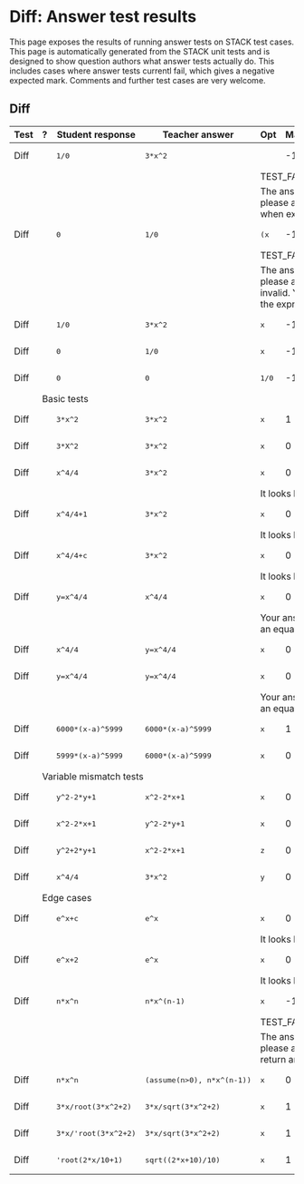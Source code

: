 # Diff: Answer test results

This page exposes the results of running answer tests on STACK test cases.  This page is automatically generated from the STACK unit tests and is designed to show question authors what answer tests actually do.  This includes cases where answer tests currentl fail, which gives a negative expected mark.  Comments and further test cases are very welcome.



<h2>Diff</h2><div class="no-overflow"><table class="flexible table table-striped table-hover generaltable generalbox stacktestsuite"><thead><tr><th class="header c0" scope="col">Test<div class="commands"></div></th><th class="header c1" scope="col">?<div class="commands"></div></th><th class="header c2" scope="col">Student response<div class="commands"></div></th><th class="header c3" scope="col">Teacher answer<div class="commands"></div></th><th class="header c4" scope="col">Opt<div class="commands"></div></th><th class="header c5" scope="col">Mark<div class="commands"></div></th><th class="header c6" scope="col">Answer note<div class="commands"></div></th>
</tr></thead><tbody>
<tr class="expectedfail">
  <td class="cell c0">Diff</td>
  <td class="cell c1"><span style="color:orange;"><i class="fa fa-adjust"></i></span></td>
  <td class="cell c2"><pre>1/0</pre></td>
  <td class="cell c3"><pre>3*x^2</pre></td>
  <td class="cell c4"></td>
  <td class="cell c5">-1</td>
  <td class="cell c6">STACKERROR_OPTION.</td>
</tr>
<tr class="expectedfail">
  <td class="cell c0"><td colspan="2"></td></td>
  <td class="cell c1"><td colspan="4">TEST_FAILED</td></td>
</tr>
<tr class="expectedfail">
  <td class="cell c0"><td colspan="2"></td></td>
  <td class="cell c1"><td colspan="4">The answer test failed to execute correctly: please alert your teacher. Missing option when executing the test. </td></td>
</tr>
<tr class="expectedfail">
  <td class="cell c0">Diff</td>
  <td class="cell c1"><span style="color:orange;"><i class="fa fa-adjust"></i></span></td>
  <td class="cell c2"><pre>0</pre></td>
  <td class="cell c3"><pre>1/0</pre></td>
  <td class="cell c4"><pre>(x</pre></td>
  <td class="cell c5">-1</td>
  <td class="cell c6">STACKERROR_OPTION.</td>
</tr>
<tr class="expectedfail">
  <td class="cell c0"><td colspan="2"></td></td>
  <td class="cell c1"><td colspan="4">TEST_FAILED</td></td>
</tr>
<tr class="expectedfail">
  <td class="cell c0"><td colspan="2"></td></td>
  <td class="cell c1"><td colspan="4">The answer test failed to execute correctly: please alert your teacher. Option field is invalid. You have a missing right bracket <span class="stacksyntaxexample">)</span> in the expression: <span class="stacksyntaxexample">(x</span>.</td></td>
</tr>
<tr class="expectedfail">
  <td class="cell c0">Diff</td>
  <td class="cell c1"><span style="color:orange;"><i class="fa fa-adjust"></i></span></td>
  <td class="cell c2"><pre>1/0</pre></td>
  <td class="cell c3"><pre>3*x^2</pre></td>
  <td class="cell c4"><pre>x</pre></td>
  <td class="cell c5">-1</td>
  <td class="cell c6">ATDiff_STACKERROR_SAns.</td>
</tr>
<tr class="expectedfail">
  <td class="cell c0">Diff</td>
  <td class="cell c1"><span style="color:orange;"><i class="fa fa-adjust"></i></span></td>
  <td class="cell c2"><pre>0</pre></td>
  <td class="cell c3"><pre>1/0</pre></td>
  <td class="cell c4"><pre>x</pre></td>
  <td class="cell c5">-1</td>
  <td class="cell c6">ATDiff_STACKERROR_TAns.</td>
</tr>
<tr class="expectedfail">
  <td class="cell c0">Diff</td>
  <td class="cell c1"><span style="color:orange;"><i class="fa fa-adjust"></i></span></td>
  <td class="cell c2"><pre>0</pre></td>
  <td class="cell c3"><pre>0</pre></td>
  <td class="cell c4"><pre>1/0</pre></td>
  <td class="cell c5">-1</td>
  <td class="cell c6">ATDiff_STACKERROR_Opt.</td>
</tr>
<tr class="notes">
  <td class="cell c0"><td colspan="6">Basic tests</td></td>
</tr>
<tr class="pass">
  <td class="cell c0">Diff</td>
  <td class="cell c1"><span style="color:green;"><i class="fa fa-check"></i></span></td>
  <td class="cell c2"><pre>3*x^2</pre></td>
  <td class="cell c3"><pre>3*x^2</pre></td>
  <td class="cell c4"><pre>x</pre></td>
  <td class="cell c5">1</td>
  <td class="cell c6">ATDiff_true.</td>
</tr>
<tr class="pass">
  <td class="cell c0">Diff</td>
  <td class="cell c1"><span style="color:green;"><i class="fa fa-check"></i></span></td>
  <td class="cell c2"><pre>3*X^2</pre></td>
  <td class="cell c3"><pre>3*x^2</pre></td>
  <td class="cell c4"><pre>x</pre></td>
  <td class="cell c5">0</td>
  <td class="cell c6">ATDiff_var_SB_notSA.</td>
</tr>
<tr class="pass">
  <td class="cell c0">Diff</td>
  <td class="cell c1"><span style="color:green;"><i class="fa fa-check"></i></span></td>
  <td class="cell c2"><pre>x^4/4</pre></td>
  <td class="cell c3"><pre>3*x^2</pre></td>
  <td class="cell c4"><pre>x</pre></td>
  <td class="cell c5">0</td>
  <td class="cell c6">ATDiff_int.</td>
</tr>
<tr class="pass">
  <td class="cell c0"><td colspan="2"></td></td>
  <td class="cell c1"><td colspan="4">It looks like you have integrated instead!</td></td>
</tr>
<tr class="pass">
  <td class="cell c0">Diff</td>
  <td class="cell c1"><span style="color:green;"><i class="fa fa-check"></i></span></td>
  <td class="cell c2"><pre>x^4/4+1</pre></td>
  <td class="cell c3"><pre>3*x^2</pre></td>
  <td class="cell c4"><pre>x</pre></td>
  <td class="cell c5">0</td>
  <td class="cell c6">ATDiff_int.</td>
</tr>
<tr class="pass">
  <td class="cell c0"><td colspan="2"></td></td>
  <td class="cell c1"><td colspan="4">It looks like you have integrated instead!</td></td>
</tr>
<tr class="pass">
  <td class="cell c0">Diff</td>
  <td class="cell c1"><span style="color:green;"><i class="fa fa-check"></i></span></td>
  <td class="cell c2"><pre>x^4/4+c</pre></td>
  <td class="cell c3"><pre>3*x^2</pre></td>
  <td class="cell c4"><pre>x</pre></td>
  <td class="cell c5">0</td>
  <td class="cell c6">ATDiff_int.</td>
</tr>
<tr class="pass">
  <td class="cell c0"><td colspan="2"></td></td>
  <td class="cell c1"><td colspan="4">It looks like you have integrated instead!</td></td>
</tr>
<tr class="pass">
  <td class="cell c0">Diff</td>
  <td class="cell c1"><span style="color:green;"><i class="fa fa-check"></i></span></td>
  <td class="cell c2"><pre>y=x^4/4</pre></td>
  <td class="cell c3"><pre>x^4/4</pre></td>
  <td class="cell c4"><pre>x</pre></td>
  <td class="cell c5">0</td>
  <td class="cell c6">ATDiff_SA_not_expression.</td>
</tr>
<tr class="pass">
  <td class="cell c0"><td colspan="2"></td></td>
  <td class="cell c1"><td colspan="4">Your answer should be an expression, not an equation, inequality, list, set or matrix.</td></td>
</tr>
<tr class="pass">
  <td class="cell c0">Diff</td>
  <td class="cell c1"><span style="color:green;"><i class="fa fa-check"></i></span></td>
  <td class="cell c2"><pre>x^4/4</pre></td>
  <td class="cell c3"><pre>y=x^4/4</pre></td>
  <td class="cell c4"><pre>x</pre></td>
  <td class="cell c5">0</td>
  <td class="cell c6"></td>
</tr>
<tr class="pass">
  <td class="cell c0">Diff</td>
  <td class="cell c1"><span style="color:green;"><i class="fa fa-check"></i></span></td>
  <td class="cell c2"><pre>y=x^4/4</pre></td>
  <td class="cell c3"><pre>y=x^4/4</pre></td>
  <td class="cell c4"><pre>x</pre></td>
  <td class="cell c5">0</td>
  <td class="cell c6">ATDiff_SA_not_expression.</td>
</tr>
<tr class="pass">
  <td class="cell c0"><td colspan="2"></td></td>
  <td class="cell c1"><td colspan="4">Your answer should be an expression, not an equation, inequality, list, set or matrix.</td></td>
</tr>
<tr class="pass">
  <td class="cell c0">Diff</td>
  <td class="cell c1"><span style="color:green;"><i class="fa fa-check"></i></span></td>
  <td class="cell c2"><pre>6000*(x-a)^5999</pre></td>
  <td class="cell c3"><pre>6000*(x-a)^5999</pre></td>
  <td class="cell c4"><pre>x</pre></td>
  <td class="cell c5">1</td>
  <td class="cell c6">ATDiff_true.</td>
</tr>
<tr class="pass">
  <td class="cell c0">Diff</td>
  <td class="cell c1"><span style="color:green;"><i class="fa fa-check"></i></span></td>
  <td class="cell c2"><pre>5999*(x-a)^5999</pre></td>
  <td class="cell c3"><pre>6000*(x-a)^5999</pre></td>
  <td class="cell c4"><pre>x</pre></td>
  <td class="cell c5">0</td>
  <td class="cell c6"></td>
</tr>
<tr class="notes">
  <td class="cell c0"><td colspan="6">Variable mismatch tests</td></td>
</tr>
<tr class="pass">
  <td class="cell c0">Diff</td>
  <td class="cell c1"><span style="color:green;"><i class="fa fa-check"></i></span></td>
  <td class="cell c2"><pre>y^2-2*y+1</pre></td>
  <td class="cell c3"><pre>x^2-2*x+1</pre></td>
  <td class="cell c4"><pre>x</pre></td>
  <td class="cell c5">0</td>
  <td class="cell c6">ATDiff_var_SB_notSA.</td>
</tr>
<tr class="pass">
  <td class="cell c0">Diff</td>
  <td class="cell c1"><span style="color:green;"><i class="fa fa-check"></i></span></td>
  <td class="cell c2"><pre>x^2-2*x+1</pre></td>
  <td class="cell c3"><pre>y^2-2*y+1</pre></td>
  <td class="cell c4"><pre>x</pre></td>
  <td class="cell c5">0</td>
  <td class="cell c6">ATDiff_var_SA_notSB.</td>
</tr>
<tr class="pass">
  <td class="cell c0">Diff</td>
  <td class="cell c1"><span style="color:green;"><i class="fa fa-check"></i></span></td>
  <td class="cell c2"><pre>y^2+2*y+1</pre></td>
  <td class="cell c3"><pre>x^2-2*x+1</pre></td>
  <td class="cell c4"><pre>z</pre></td>
  <td class="cell c5">0</td>
  <td class="cell c6">ATDiff_var_notSASB_SAnceSB.</td>
</tr>
<tr class="pass">
  <td class="cell c0">Diff</td>
  <td class="cell c1"><span style="color:green;"><i class="fa fa-check"></i></span></td>
  <td class="cell c2"><pre>x^4/4</pre></td>
  <td class="cell c3"><pre>3*x^2</pre></td>
  <td class="cell c4"><pre>y</pre></td>
  <td class="cell c5">0</td>
  <td class="cell c6"></td>
</tr>
<tr class="notes">
  <td class="cell c0"><td colspan="6">Edge cases</td></td>
</tr>
<tr class="pass">
  <td class="cell c0">Diff</td>
  <td class="cell c1"><span style="color:green;"><i class="fa fa-check"></i></span></td>
  <td class="cell c2"><pre>e^x+c</pre></td>
  <td class="cell c3"><pre>e^x</pre></td>
  <td class="cell c4"><pre>x</pre></td>
  <td class="cell c5">0</td>
  <td class="cell c6">ATDiff_int.</td>
</tr>
<tr class="pass">
  <td class="cell c0"><td colspan="2"></td></td>
  <td class="cell c1"><td colspan="4">It looks like you have integrated instead!</td></td>
</tr>
<tr class="pass">
  <td class="cell c0">Diff</td>
  <td class="cell c1"><span style="color:green;"><i class="fa fa-check"></i></span></td>
  <td class="cell c2"><pre>e^x+2</pre></td>
  <td class="cell c3"><pre>e^x</pre></td>
  <td class="cell c4"><pre>x</pre></td>
  <td class="cell c5">0</td>
  <td class="cell c6">ATDiff_int.</td>
</tr>
<tr class="pass">
  <td class="cell c0"><td colspan="2"></td></td>
  <td class="cell c1"><td colspan="4">It looks like you have integrated instead!</td></td>
</tr>
<tr class="expectedfail">
  <td class="cell c0">Diff</td>
  <td class="cell c1"><span style="color:orange;"><i class="fa fa-adjust"></i></span></td>
  <td class="cell c2"><pre>n*x^n</pre></td>
  <td class="cell c3"><pre>n*x^(n-1)</pre></td>
  <td class="cell c4"><pre>x</pre></td>
  <td class="cell c5">-1</td>
  <td class="cell c6">ATDiff_STACKERROR_SAns.</td>
</tr>
<tr class="expectedfail">
  <td class="cell c0"><td colspan="2"></td></td>
  <td class="cell c1"><td colspan="4">TEST_FAILED</td></td>
</tr>
<tr class="expectedfail">
  <td class="cell c0"><td colspan="2"></td></td>
  <td class="cell c1"><td colspan="4">The answer test failed to execute correctly: please alert your teacher. CAS failed to return any data due to timeout.</td></td>
</tr>
<tr class="pass">
  <td class="cell c0">Diff</td>
  <td class="cell c1"><span style="color:green;"><i class="fa fa-check"></i></span></td>
  <td class="cell c2"><pre>n*x^n</pre></td>
  <td class="cell c3"><pre>(assume(n&gt;0), n*x^(n-1))</pre></td>
  <td class="cell c4"><pre>x</pre></td>
  <td class="cell c5">0</td>
  <td class="cell c6"></td>
</tr>
<tr class="pass">
  <td class="cell c0">Diff</td>
  <td class="cell c1"><span style="color:green;"><i class="fa fa-check"></i></span></td>
  <td class="cell c2"><pre>3*x/root(3*x^2+2)</pre></td>
  <td class="cell c3"><pre>3*x/sqrt(3*x^2+2)</pre></td>
  <td class="cell c4"><pre>x</pre></td>
  <td class="cell c5">1</td>
  <td class="cell c6">ATDiff_true.</td>
</tr>
<tr class="pass">
  <td class="cell c0">Diff</td>
  <td class="cell c1"><span style="color:green;"><i class="fa fa-check"></i></span></td>
  <td class="cell c2"><pre>3*x/&#039;root(3*x^2+2)</pre></td>
  <td class="cell c3"><pre>3*x/sqrt(3*x^2+2)</pre></td>
  <td class="cell c4"><pre>x</pre></td>
  <td class="cell c5">1</td>
  <td class="cell c6">ATDiff_true.</td>
</tr>
<tr class="pass">
  <td class="cell c0">Diff</td>
  <td class="cell c1"><span style="color:green;"><i class="fa fa-check"></i></span></td>
  <td class="cell c2"><pre>&#039;root(2*x/10+1)</pre></td>
  <td class="cell c3"><pre>sqrt((2*x+10)/10)</pre></td>
  <td class="cell c4"><pre>x</pre></td>
  <td class="cell c5">1</td>
  <td class="cell c6">ATDiff_true.</td>
</tr></tbody></table></div>